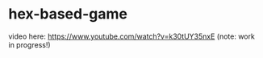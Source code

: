 # hex-based-game

video here: https://www.youtube.com/watch?v=k30tUY35nxE (note: work in progress!)

